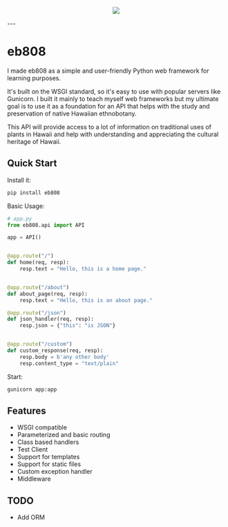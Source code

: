 <p align="center">
<img src="https://user-images.githubusercontent.com/91502105/212608083-3fcced54-7407-47ea-adc3-0178aaaf886a.jpg?raw=True">
</p>
---

# eb808

I made eb808 as a simple and user-friendly Python web framework for learning purposes.

It's built on the WSGI standard, so it's easy to use with popular servers like Gunicorn. I built it mainly to teach myself web frameworks but my ultimate goal is to use it as a foundation for an API that helps with the study and preservation of native Hawaiian ethnobotany.

This API will provide access to a lot of information on traditional uses of plants in Hawaii and help with understanding and appreciating the cultural heritage of Hawaii.

## Quick Start

Install it:

```bash
pip install eb808
```

Basic Usage:

```python
# app.py
from eb808.api import API

app = API()


@app.route("/")
def home(req, resp):
    resp.text = "Hello, this is a home page."


@app.route("/about")
def about_page(req, resp):
    resp.text = "Hello, this is an about page."

@app.route("/json")
def json_handler(req, resp):
    resp.json = {"this": "is JSON"}


@app.route("/custom")
def custom_response(req, resp):
    resp.body = b'any other body'
    resp.content_type = "text/plain"
```

Start:

```bash
gunicorn app:app
```

## Features

- WSGI compatible
- Parameterized and basic routing
- Class based handlers
- Test Client
- Support for templates
- Support for static files
- Custom exception handler
- Middleware

## TODO
- Add ORM
